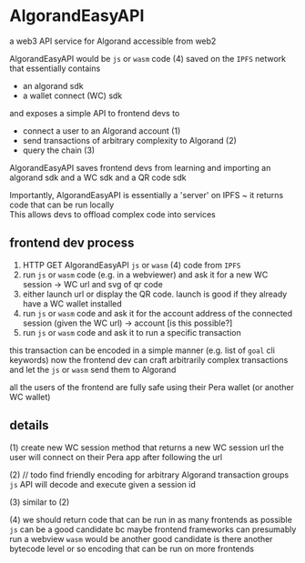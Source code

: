 # AlgorandEasyAPI
a web3 API service for Algorand accessible from web2

AlgorandEasyAPI would be `js` or `wasm` code (4) saved on the `IPFS` network that essentially contains

* an algorand sdk
* a wallet connect (WC) sdk

and exposes a simple API to frontend devs to

* connect a user to an Algorand account (1)
* send transactions of arbitrary complexity to Algorand (2)
* query the chain (3)

AlgorandEasyAPI saves frontend devs from learning and importing an algorand sdk and a WC sdk and a QR code sdk  

Importantly, AlgorandEasyAPI is essentially a 'server' on IPFS ~ it returns code that can be run locally  
This allows devs to offload complex code into services

## frontend dev process

1. HTTP GET AlgorandEasyAPI `js` or `wasm` (4) code from `IPFS`
2. run `js` or `wasm` code (e.g. in a webviewer) and ask it for a new WC session -> WC url and svg of qr code
3. either launch url or display the QR code. launch is good if they already have a WC wallet installed  
4. run `js` or `wasm` code and ask it for the account address of the connected session (given the WC url) -> account [is this possible?]
5. run `js` or `wasm` code and ask it to run a specific transaction

this transaction can be encoded in a simple manner (e.g. list of `goal` cli keywords)
now the frontend dev can craft arbitrarily complex transactions and let the `js` or `wasm` send them to Algorand

all the users of the frontend are fully safe using their Pera wallet (or another WC wallet)

## details

(1)
create new WC session
method that returns a new WC session url
the user will connect on their Pera app after following the url

(2)
// todo
find friendly encoding for arbitrary Algorand transaction groups
`js` API will decode and execute given a session id

(3)
similar to (2)

(4)
we should return code that can be run in as many frontends as possible  
`js` can be a good candidate bc maybe frontend frameworks can presumably run a webview
`wasm` would be another good candidate
is there another bytecode level or so encoding that can be run on more frontends
